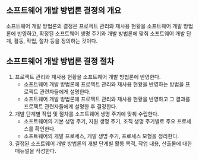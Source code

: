 ## 소프트웨어 개발 방법론 결정의 개요

소프트웨어 개발 방법론의 결정은 프로젝트 관리와 재사용 현황을 소프트웨어 개발 방법론에 반영하고, 확정된 소프트웨어 생명 주기와 개발 방법론에 맞춰 소프트웨어 개발 단계, 활동, 작업, 절차 등을 정의하는 것이다.

## 소프트웨어 개발 방법론 결정 절차

1. 프로젝트 관리와 재사용 현황을 소프트웨어 개발 방법론에 반영한다.
   - 소프트웨어 개발 방법론에 프로젝트 관리와 재사용 현황을 반영하는 방법을 프로젝트 관련자들에게 설명한다.
   - 소프트웨어 개발 방법론에 프로젝트 관리와 재사용 현황을 반영하고 그 결과를 프로젝트 관련자들에게 설명한 후 결정한다.
2. 개발 단계별 작업 및 절차를 소프트웨어 생명 주기에 맞춰 수립한다.
   - 소프트웨어의 기본 생명 주기, 지원 생명 주기, 조직 생명 주기별로 주요 프로세스를 확인한다.
   - 소프트웨어의 개발 프로세스, 개발 생명 주기, 프로세스 모형을 정리한다.
3. 결정된 소프트웨어 개발 방법론의 개발 단계별 활동 목적, 작업 내용, 산출물에 대한 매뉴얼을 작성한다.
